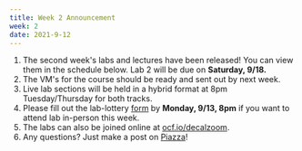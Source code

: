 ```yaml
---
title: Week 2 Announcement
week: 2
date: 2021-9-12
---
```


1. The second week's labs and lectures have been released! You can view them in the schedule below. Lab 2 will be due on **Saturday, 9/18.**
1. The VM's for the course should be ready and sent out by next week.
1. Live lab sections will be held in a hybrid format at 8pm Tuesday/Thursday for both tracks.
1. Please fill out the lab-lottery [form](https://docs.google.com/forms/d/e/1FAIpQLSfWubp46IVS0_nulyjfpiO_uaknoxj5AEcSe6Cn9OaVv9D1Sg/viewform) by **Monday, 9/13, 8pm** if you want to attend lab in-person this week.
1. The labs can also be joined online at [ocf.io/decalzoom](https://ocf.io/decalzoom).
1. Any questions? Just make a post on [Piazza](https://piazza.com/class/kp7hxhi8kd221n)!
